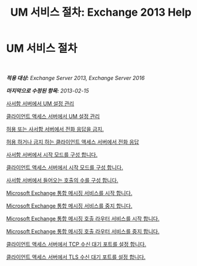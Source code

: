 ﻿---
title: 'UM 서비스 절차: Exchange 2013 Help'
TOCTitle: UM 서비스 절차
ms:assetid: 3efa389a-9130-4c02-ab9e-fd4ad5933412
ms:mtpsurl: https://technet.microsoft.com/ko-kr/library/JJ851062(v=EXCHG.150)
ms:contentKeyID: 50555977
ms.date: 05/22/2018
mtps_version: v=EXCHG.150
ms.translationtype: MT
---

# UM 서비스 절차

 

_**적용 대상:** Exchange Server 2013, Exchange Server 2016_

_**마지막으로 수정된 항목:** 2013-02-15_

[사서함 서버에서 UM 설정 관리](manage-um-settings-on-a-mailbox-server-exchange-2013-help.md)

[클라이언트 액세스 서버에서 UM 설정 관리](manage-um-settings-on-a-client-access-server-exchange-2013-help.md)

[허용 또는 사서함 서버에서 전화 응답을 금지.](allow-or-prevent-call-answering-on-a-mailbox-server-exchange-2013-help.md)

[허용 하거나 금지 하는 클라이언트 액세스 서버에서 전화 응답](allow-or-prevent-call-answering-on-a-client-access-server-exchange-2013-help.md)

[사서함 서버에서 시작 모드를 구성 합니다.](configure-the-startup-mode-on-a-mailbox-server-exchange-2013-help.md)

[클라이언트 액세스 서버에서 시작 모드를 구성 합니다.](configure-the-startup-mode-on-a-client-access-server-exchange-2013-help.md)

[사서함 서버에서 들어오는 호출의 수를 구성 합니다.](configure-the-number-of-incoming-calls-on-a-mailbox-server-exchange-2013-help.md)

[Microsoft Exchange 통합 메시징 서비스를 시작 합니다.](start-the-microsoft-exchange-unified-messaging-service-exchange-2013-help.md)

[Microsoft Exchange 통합 메시징 서비스를 중지 합니다.](stop-the-microsoft-exchange-unified-messaging-service-exchange-2013-help.md)

[Microsoft Exchange 통합 메시징 호출 라우터 서비스를 시작 합니다.](start-the-microsoft-exchange-unified-messaging-call-router-service-exchange-2013-help.md)

[Microsoft Exchange 통합 메시징 호출 라우터 서비스를 중지 합니다.](stop-the-microsoft-exchange-unified-messaging-call-router-service-exchange-2013-help.md)

[클라이언트 액세스 서버에서 TCP 수신 대기 포트를 설정 합니다.](set-the-tcp-listening-port-on-a-client-access-server-exchange-2013-help.md)

[클라이언트 액세스 서버에서 TLS 수신 대기 포트를 설정 합니다.](set-the-tls-listening-port-on-a-client-access-server-exchange-2013-help.md)

